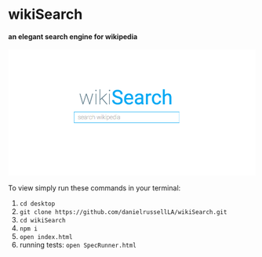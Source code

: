 # wikiSearch
#### an elegant search engine for wikipedia

![wiki Search](assets/wikiSearch.png)

To view simply run these commands in your terminal: <br>
1. ```cd desktop```<br>
2. ```git clone https://github.com/danielrussellLA/wikiSearch.git```<br>
3. ```cd wikiSearch``` <br> 
4. ```npm i```<br>
5. ```open index.html```
6. running tests: ```open SpecRunner.html```
